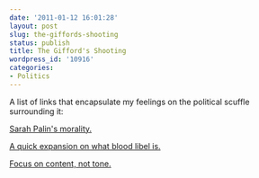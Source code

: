 ```yaml
---
date: '2011-01-12 16:01:28'
layout: post
slug: the-giffords-shooting
status: publish
title: The Gifford's Shooting
wordpress_id: '10916'
categories:
- Politics
---
```


A list of links that encapsulate my feelings on the political scuffle surrounding it:

[Sarah Palin's morality.](http://www.slate.com/id/2280964/)

[A quick expansion on what blood libel is.](http://whatever.scalzi.com/2011/01/12/yeah-no/)

[Focus on content, not tone.](http://slacktivist.typepad.com/slacktivist/2011/01/only-a-crazy-person-would-take-what-we-say-seriously.html)
